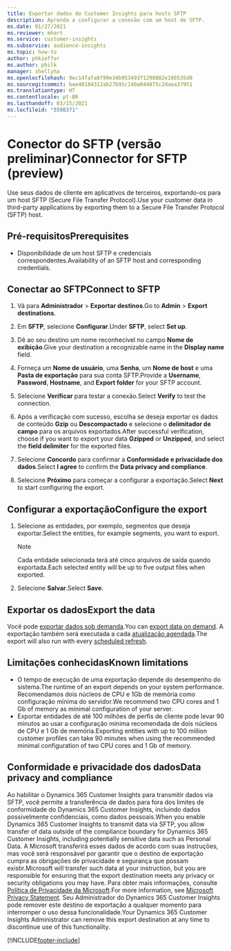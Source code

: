 ```yaml
---
title: Exportar dados do Customer Insights para hosts SFTP
description: Aprenda a configurar a conexão com um host de SFTP.
ms.date: 01/27/2021
ms.reviewer: mhart
ms.service: customer-insights
ms.subservice: audience-insights
ms.topic: how-to
author: phkieffer
ms.author: philk
manager: shellyha
ms.openlocfilehash: 9ec14fafa8f99e34b95349371298082e166535d0
ms.sourcegitcommit: bae40184312ab27b95c140a044875c2daea37951
ms.translationtype: HT
ms.contentlocale: pt-BR
ms.lasthandoff: 03/15/2021
ms.locfileid: "5598371"
---
```

# <a name="connector-for-sftp-preview"></a><span data-ttu-id="7ed14-103">Conector do SFTP (versão preliminar)</span><span class="sxs-lookup"><span data-stu-id="7ed14-103">Connector for SFTP (preview)</span></span>

<span data-ttu-id="7ed14-104">Use seus dados de cliente em aplicativos de terceiros, exportando-os para um host SFTP (Secure File Transfer Protocol).</span><span class="sxs-lookup"><span data-stu-id="7ed14-104">Use your customer data in third-party applications by exporting them to a Secure File Transfer Protocol (SFTP) host.</span></span>

## <a name="prerequisites"></a><span data-ttu-id="7ed14-105">Pré-requisitos</span><span class="sxs-lookup"><span data-stu-id="7ed14-105">Prerequisites</span></span>

- <span data-ttu-id="7ed14-106">Disponibilidade de um host SFTP e credenciais correspondentes.</span><span class="sxs-lookup"><span data-stu-id="7ed14-106">Availability of an SFTP host and corresponding credentials.</span></span>

## <a name="connect-to-sftp"></a><span data-ttu-id="7ed14-107">Conectar ao SFTP</span><span class="sxs-lookup"><span data-stu-id="7ed14-107">Connect to SFTP</span></span>

1. <span data-ttu-id="7ed14-108">Vá para **Administrador** > **Exportar destinos**.</span><span class="sxs-lookup"><span data-stu-id="7ed14-108">Go to **Admin** > **Export destinations**.</span></span>

1. <span data-ttu-id="7ed14-109">Em **SFTP**, selecione **Configurar**.</span><span class="sxs-lookup"><span data-stu-id="7ed14-109">Under **SFTP**, select **Set up**.</span></span>

1. <span data-ttu-id="7ed14-110">Dê ao seu destino um nome reconhecível no campo **Nome de exibição**.</span><span class="sxs-lookup"><span data-stu-id="7ed14-110">Give your destination a recognizable name in the **Display name** field.</span></span>

1. <span data-ttu-id="7ed14-111">Forneça um **Nome de usuário**, uma **Senha**, um **Nome de host** e uma **Pasta de exportação** para sua conta SFTP.</span><span class="sxs-lookup"><span data-stu-id="7ed14-111">Provide a **Username**, **Password**, **Hostname**, and **Export folder** for your SFTP account.</span></span>

1. <span data-ttu-id="7ed14-112">Selecione **Verificar** para testar a conexão.</span><span class="sxs-lookup"><span data-stu-id="7ed14-112">Select **Verify** to test the connection.</span></span>

1. <span data-ttu-id="7ed14-113">Após a verificação com sucesso, escolha se deseja exportar os dados de conteúdo **Gzip** ou **Descompactado** e selecione o **delimitador de campo** para os arquivos exportados.</span><span class="sxs-lookup"><span data-stu-id="7ed14-113">After successful verification, choose if you want to export your data **Gzipped** or **Unzipped**, and select the **field delimiter** for the exported files.</span></span>

1. <span data-ttu-id="7ed14-114">Selecione **Concordo** para confirmar a **Conformidade e privacidade dos dados**.</span><span class="sxs-lookup"><span data-stu-id="7ed14-114">Select **I agree** to confirm the **Data privacy and compliance**.</span></span>

1. <span data-ttu-id="7ed14-115">Selecione **Próximo** para começar a configurar a exportação.</span><span class="sxs-lookup"><span data-stu-id="7ed14-115">Select **Next** to start configuring the export.</span></span>

## <a name="configure-the-export"></a><span data-ttu-id="7ed14-116">Configurar a exportação</span><span class="sxs-lookup"><span data-stu-id="7ed14-116">Configure the export</span></span>

1. <span data-ttu-id="7ed14-117">Selecione as entidades, por exemplo, segmentos que deseja exportar.</span><span class="sxs-lookup"><span data-stu-id="7ed14-117">Select the entities, for example segments, you want to export.</span></span>

   > [!NOTE]
   > <span data-ttu-id="7ed14-118">Cada entidade selecionada terá até cinco arquivos de saída quando exportada.</span><span class="sxs-lookup"><span data-stu-id="7ed14-118">Each selected entity will be up to five output files when exported.</span></span> 

1. <span data-ttu-id="7ed14-119">Selecione **Salvar**.</span><span class="sxs-lookup"><span data-stu-id="7ed14-119">Select **Save**.</span></span>

## <a name="export-the-data"></a><span data-ttu-id="7ed14-120">Exportar os dados</span><span class="sxs-lookup"><span data-stu-id="7ed14-120">Export the data</span></span>

<span data-ttu-id="7ed14-121">Você pode [exportar dados sob demanda](export-destinations.md).</span><span class="sxs-lookup"><span data-stu-id="7ed14-121">You can [export data on demand](export-destinations.md).</span></span> <span data-ttu-id="7ed14-122">A exportação também será executada a cada [atualização agendada](system.md#schedule-tab).</span><span class="sxs-lookup"><span data-stu-id="7ed14-122">The export will also run with every [scheduled refresh](system.md#schedule-tab).</span></span>

## <a name="known-limitations"></a><span data-ttu-id="7ed14-123">Limitações conhecidas</span><span class="sxs-lookup"><span data-stu-id="7ed14-123">Known limitations</span></span>

- <span data-ttu-id="7ed14-124">O tempo de execução de uma exportação depende do desempenho do sistema.</span><span class="sxs-lookup"><span data-stu-id="7ed14-124">The runtime of an export depends on your system performance.</span></span> <span data-ttu-id="7ed14-125">Recomendamos dois núcleos de CPU e 1Gb de memória como configuração mínima do servidor.</span><span class="sxs-lookup"><span data-stu-id="7ed14-125">We recommend two CPU cores and 1 Gb of memory as minimal configuration of your server.</span></span> 
- <span data-ttu-id="7ed14-126">Exportar entidades de até 100 milhões de perfis de cliente pode levar 90 minutos ao usar a configuração mínima recomendada de dois núcleos de CPU e 1 Gb de memória.</span><span class="sxs-lookup"><span data-stu-id="7ed14-126">Exporting entities with up to 100 million customer profiles can take 90 minutes when using the recommended minimal configuration of two CPU cores and 1 Gb of memory.</span></span> 

## <a name="data-privacy-and-compliance"></a><span data-ttu-id="7ed14-127">Conformidade e privacidade dos dados</span><span class="sxs-lookup"><span data-stu-id="7ed14-127">Data privacy and compliance</span></span>

<span data-ttu-id="7ed14-128">Ao habilitar o Dynamics 365 Customer Insights para transmitir dados via SFTP, você permite a transferência de dados para fora dos limites de conformidade do Dynamics 365 Customer Insights, incluindo dados possivelmente confidenciais, como dados pessoais.</span><span class="sxs-lookup"><span data-stu-id="7ed14-128">When you enable Dynamics 365 Customer Insights to transmit data via SFTP, you allow transfer of data outside of the compliance boundary for Dynamics 365 Customer Insights, including potentially sensitive data such as Personal Data.</span></span> <span data-ttu-id="7ed14-129">A Microsoft transferirá esses dados de acordo com suas instruções, mas você será responsável por garantir que o destino de exportação cumpra as obrigações de privacidade e segurança que possam existir.</span><span class="sxs-lookup"><span data-stu-id="7ed14-129">Microsoft will transfer such data at your instruction, but you are responsible for ensuring that the export destination meets any privacy or security obligations you may have.</span></span> <span data-ttu-id="7ed14-130">Para obter mais informações, consulte [Política de Privacidade da Microsoft](https://go.microsoft.com/fwlink/?linkid=396732).</span><span class="sxs-lookup"><span data-stu-id="7ed14-130">For more information, see [Microsoft Privacy Statement](https://go.microsoft.com/fwlink/?linkid=396732).</span></span>
<span data-ttu-id="7ed14-131">Seu Administrador do Dynamics 365 Customer Insights pode remover este destino de exportação a qualquer momento para interromper o uso dessa funcionalidade.</span><span class="sxs-lookup"><span data-stu-id="7ed14-131">Your Dynamics 365 Customer Insights Administrator can remove this export destination at any time to discontinue use of this functionality.</span></span>


[!INCLUDE[footer-include](../includes/footer-banner.md)]